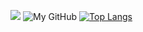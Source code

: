 ![](https://github-profile-summary-cards.vercel.app/api/cards/profile-details?username=mikitosina1&theme=dracula)
![My GitHub](https://github-readme-stats.vercel.app/api?username=mikitosina1&show_icons=true&theme=dracula)
[![Top Langs](https://github-readme-stats.vercel.app/api/top-langs/?username=mikitosina1&theme=dracula&layout=compact)](https://github.com/anuraghazra/github-readme-stats)

